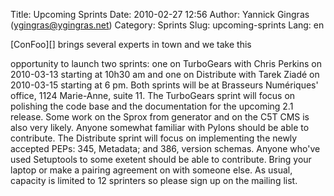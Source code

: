 Title: Upcoming Sprints
Date: 2010-02-27 12:56
Author: Yannick Gingras (ygingras@ygingras.net)
Category: Sprints
Slug: upcoming-sprints
Lang: en

<!--:en-->[ConFoo][] brings several experts in town and we take this
opportunity to launch two sprints: one on TurboGears with Chris Perkins
on 2010-03-13 starting at 10h30 am and one on Distribute with Tarek
Ziadé on 2010-03-15 starting at 6 pm. Both sprints will be at Brasseurs
Numériques' office, 1124 Marie-Anne, suite 11. The TurboGears sprint
will focus on polishing the code base and the documentation for the
upcoming 2.1 release. Some work on the Sprox from generator and on the
C5T CMS is also very likely. Anyone somewhat familiar with Pylons should
be able to contribute. The Distribute sprint will focus on implementing
the newly accepted PEPs: 345, Metadata; and 386, version schemas. Anyone
who've used Setuptools to some exetent should be able to contribute.
Bring your laptop or make a pairing agreement on with someone else. As
usual, capacity is limited to 12 sprinters so please sign up on the
mailing list.

  [ConFoo]: http://confoo.ca/en
